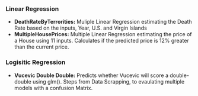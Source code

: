 ### Linear Regression 

- **DeathRateByTerrorities:** Muliple Linear Regression estimating the Death Rate based on the inputs, Year, U.S. and Virgin Islands
- **MultipleHousePrices:** Multiple Linear Regression estimating the price of a House using 11 inputs. Calculates if the predicted price is 12% greater than the current price. 

### Logisitic Regression 

- **Vucevic Double Double:** Predicts whether Vucevic will score a double-double using glm(). Steps from Data Scrapping, to evaulating multiple models with a confusion Matrix. 
